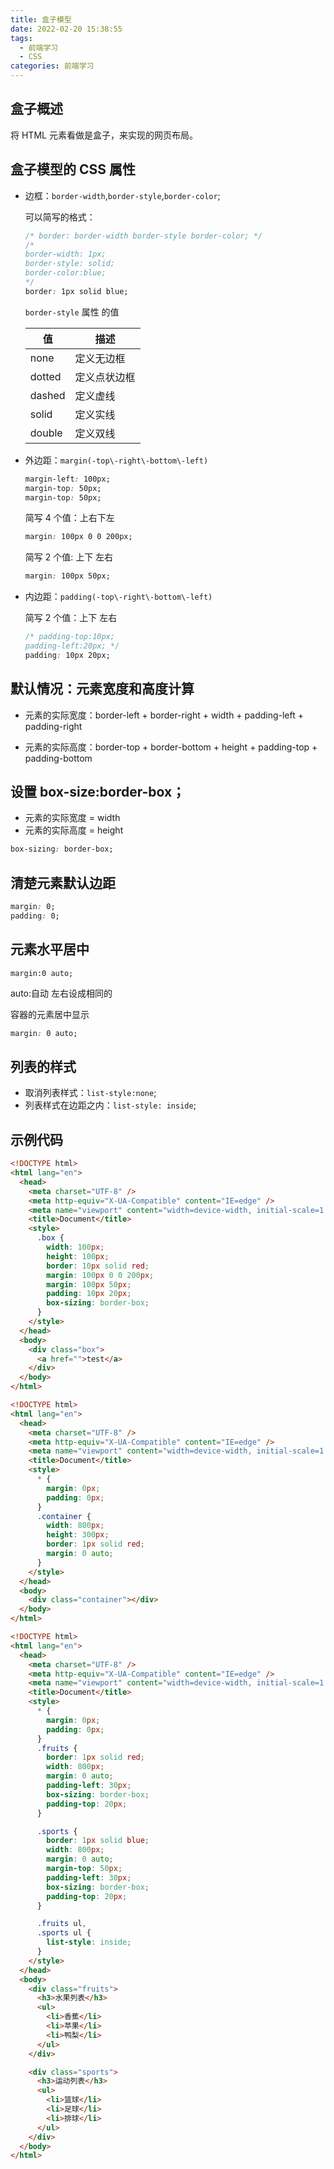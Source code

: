 ```yaml
---
title: 盒子模型
date: 2022-02-20 15:38:55
tags:
  - 前端学习
  - CSS
categories: 前端学习
---
```


<!-- toc -->
<!--more-->

## 盒子概述

将 HTML 元素看做是盒子，来实现的网页布局。

## 盒子模型的 CSS 属性

- 边框：`border-width`,`border-style`,`border-color`;

  可以简写的格式：

  ```css
  /* border: border-width border-style border-color; */
  /*
  border-width: 1px;
  border-style: solid;
  border-color:blue; 
  */
  border: 1px solid blue;
  ```

  `border-style` 属性 的值

  | 值     | 描述         |
  | ------ | ------------ |
  | none   | 定义无边框   |
  | dotted | 定义点状边框 |
  | dashed | 定义虚线     |
  | solid  | 定义实线     |
  | double | 定义双线     |

- 外边距：`margin(-top\-right\-bottom\-left)`

  ```css
  margin-left: 100px;
  margin-top: 50px;
  margin-top: 50px;
  ```

  简写 4 个值：上右下左

  ```css
  margin: 100px 0 0 200px;
  ```

  简写 2 个值: 上下 左右

  ```css
  margin: 100px 50px;
  ```

- 内边距：`padding(-top\-right\-bottom\-left)`

  简写 2 个值：上下 左右

  ```css
  /* padding-top:10px;
  padding-left:20px; */
  padding: 10px 20px;
  ```

## 默认情况：元素宽度和高度计算

- 元素的实际宽度：border-left + border-right + width + padding-left + padding-right

- 元素的实际高度：border-top + border-bottom + height + padding-top + padding-bottom

## 设置 box-size:border-box；

- 元素的实际宽度 = width
- 元素的实际高度 = height

```css
box-sizing: border-box;
```

## 清楚元素默认边距

```css
margin: 0;
padding: 0;
```

## 元素水平居中

`margin:0 auto;`

auto:自动 左右设成相同的

容器的元素居中显示

```css
margin: 0 auto;
```

## 列表的样式

- 取消列表样式：`list-style:none`;
- 列表样式在边距之内：`list-style: inside`;

## 示例代码

```html
<!DOCTYPE html>
<html lang="en">
  <head>
    <meta charset="UTF-8" />
    <meta http-equiv="X-UA-Compatible" content="IE=edge" />
    <meta name="viewport" content="width=device-width, initial-scale=1.0" />
    <title>Document</title>
    <style>
      .box {
        width: 100px;
        height: 100px;
        border: 10px solid red;
        margin: 100px 0 0 200px;
        margin: 100px 50px;
        padding: 10px 20px;
        box-sizing: border-box;
      }
    </style>
  </head>
  <body>
    <div class="box">
      <a href="">test</a>
    </div>
  </body>
</html>
```

```html
<!DOCTYPE html>
<html lang="en">
  <head>
    <meta charset="UTF-8" />
    <meta http-equiv="X-UA-Compatible" content="IE=edge" />
    <meta name="viewport" content="width=device-width, initial-scale=1.0" />
    <title>Document</title>
    <style>
      * {
        margin: 0px;
        padding: 0px;
      }
      .container {
        width: 800px;
        height: 300px;
        border: 1px solid red;
        margin: 0 auto;
      }
    </style>
  </head>
  <body>
    <div class="container"></div>
  </body>
</html>
```

```html
<!DOCTYPE html>
<html lang="en">
  <head>
    <meta charset="UTF-8" />
    <meta http-equiv="X-UA-Compatible" content="IE=edge" />
    <meta name="viewport" content="width=device-width, initial-scale=1.0" />
    <title>Document</title>
    <style>
      * {
        margin: 0px;
        padding: 0px;
      }
      .fruits {
        border: 1px solid red;
        width: 800px;
        margin: 0 auto;
        padding-left: 30px;
        box-sizing: border-box;
        padding-top: 20px;
      }

      .sports {
        border: 1px solid blue;
        width: 800px;
        margin: 0 auto;
        margin-top: 50px;
        padding-left: 30px;
        box-sizing: border-box;
        padding-top: 20px;
      }

      .fruits ul,
      .sports ul {
        list-style: inside;
      }
    </style>
  </head>
  <body>
    <div class="fruits">
      <h3>水果列表</h3>
      <ul>
        <li>香蕉</li>
        <li>苹果</li>
        <li>鸭梨</li>
      </ul>
    </div>

    <div class="sports">
      <h3>运动列表</h3>
      <ul>
        <li>篮球</li>
        <li>足球</li>
        <li>排球</li>
      </ul>
    </div>
  </body>
</html>
```
